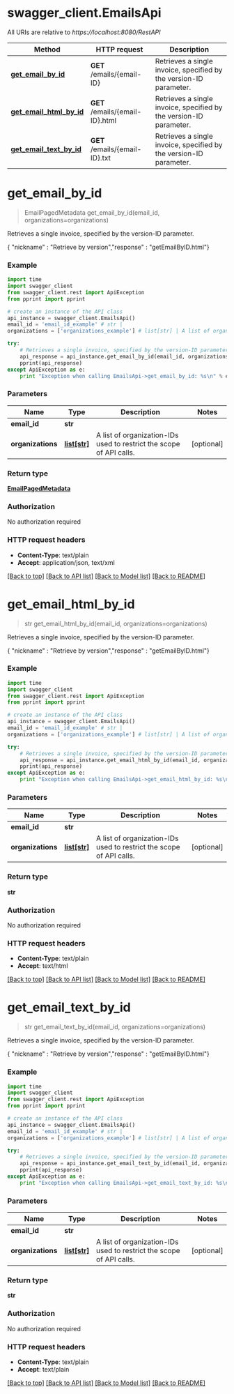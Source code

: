 # swagger_client.EmailsApi

All URIs are relative to *https://localhost:8080/RestAPI*

Method | HTTP request | Description
------------- | ------------- | -------------
[**get_email_by_id**](EmailsApi.md#get_email_by_id) | **GET** /emails/{email-ID} | Retrieves a single invoice, specified by the version-ID parameter.
[**get_email_html_by_id**](EmailsApi.md#get_email_html_by_id) | **GET** /emails/{email-ID}.html | Retrieves a single invoice, specified by the version-ID parameter.
[**get_email_text_by_id**](EmailsApi.md#get_email_text_by_id) | **GET** /emails/{email-ID}.txt | Retrieves a single invoice, specified by the version-ID parameter.


# **get_email_by_id**
> EmailPagedMetadata get_email_by_id(email_id, organizations=organizations)

Retrieves a single invoice, specified by the version-ID parameter.

{ \"nickname\" : \"Retrieve by version\",\"response\" : \"getEmailByID.html\"}

### Example 
```python
import time
import swagger_client
from swagger_client.rest import ApiException
from pprint import pprint

# create an instance of the API class
api_instance = swagger_client.EmailsApi()
email_id = 'email_id_example' # str | 
organizations = ['organizations_example'] # list[str] | A list of organization-IDs used to restrict the scope of API calls. (optional)

try: 
    # Retrieves a single invoice, specified by the version-ID parameter.
    api_response = api_instance.get_email_by_id(email_id, organizations=organizations)
    pprint(api_response)
except ApiException as e:
    print "Exception when calling EmailsApi->get_email_by_id: %s\n" % e
```

### Parameters

Name | Type | Description  | Notes
------------- | ------------- | ------------- | -------------
 **email_id** | **str**|  | 
 **organizations** | [**list[str]**](str.md)| A list of organization-IDs used to restrict the scope of API calls. | [optional] 

### Return type

[**EmailPagedMetadata**](EmailPagedMetadata.md)

### Authorization

No authorization required

### HTTP request headers

 - **Content-Type**: text/plain
 - **Accept**: application/json, text/xml

[[Back to top]](#) [[Back to API list]](../README.md#documentation-for-api-endpoints) [[Back to Model list]](../README.md#documentation-for-models) [[Back to README]](../README.md)

# **get_email_html_by_id**
> str get_email_html_by_id(email_id, organizations=organizations)

Retrieves a single invoice, specified by the version-ID parameter.

{ \"nickname\" : \"Retrieve by version\",\"response\" : \"getEmailByID.html\"}

### Example 
```python
import time
import swagger_client
from swagger_client.rest import ApiException
from pprint import pprint

# create an instance of the API class
api_instance = swagger_client.EmailsApi()
email_id = 'email_id_example' # str | 
organizations = ['organizations_example'] # list[str] | A list of organization-IDs used to restrict the scope of API calls. (optional)

try: 
    # Retrieves a single invoice, specified by the version-ID parameter.
    api_response = api_instance.get_email_html_by_id(email_id, organizations=organizations)
    pprint(api_response)
except ApiException as e:
    print "Exception when calling EmailsApi->get_email_html_by_id: %s\n" % e
```

### Parameters

Name | Type | Description  | Notes
------------- | ------------- | ------------- | -------------
 **email_id** | **str**|  | 
 **organizations** | [**list[str]**](str.md)| A list of organization-IDs used to restrict the scope of API calls. | [optional] 

### Return type

**str**

### Authorization

No authorization required

### HTTP request headers

 - **Content-Type**: text/plain
 - **Accept**: text/html

[[Back to top]](#) [[Back to API list]](../README.md#documentation-for-api-endpoints) [[Back to Model list]](../README.md#documentation-for-models) [[Back to README]](../README.md)

# **get_email_text_by_id**
> str get_email_text_by_id(email_id, organizations=organizations)

Retrieves a single invoice, specified by the version-ID parameter.

{ \"nickname\" : \"Retrieve by version\",\"response\" : \"getEmailByID.html\"}

### Example 
```python
import time
import swagger_client
from swagger_client.rest import ApiException
from pprint import pprint

# create an instance of the API class
api_instance = swagger_client.EmailsApi()
email_id = 'email_id_example' # str | 
organizations = ['organizations_example'] # list[str] | A list of organization-IDs used to restrict the scope of API calls. (optional)

try: 
    # Retrieves a single invoice, specified by the version-ID parameter.
    api_response = api_instance.get_email_text_by_id(email_id, organizations=organizations)
    pprint(api_response)
except ApiException as e:
    print "Exception when calling EmailsApi->get_email_text_by_id: %s\n" % e
```

### Parameters

Name | Type | Description  | Notes
------------- | ------------- | ------------- | -------------
 **email_id** | **str**|  | 
 **organizations** | [**list[str]**](str.md)| A list of organization-IDs used to restrict the scope of API calls. | [optional] 

### Return type

**str**

### Authorization

No authorization required

### HTTP request headers

 - **Content-Type**: text/plain
 - **Accept**: text/plain

[[Back to top]](#) [[Back to API list]](../README.md#documentation-for-api-endpoints) [[Back to Model list]](../README.md#documentation-for-models) [[Back to README]](../README.md)

